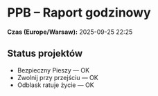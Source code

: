 # PPB – Raport godzinowy
**Czas (Europe/Warsaw):** 2025-09-25 22:25

## Status projektów
- Bezpieczny Pieszy — OK
- Zwolnij przy przejściu — OK
- Odblask ratuje życie — OK

